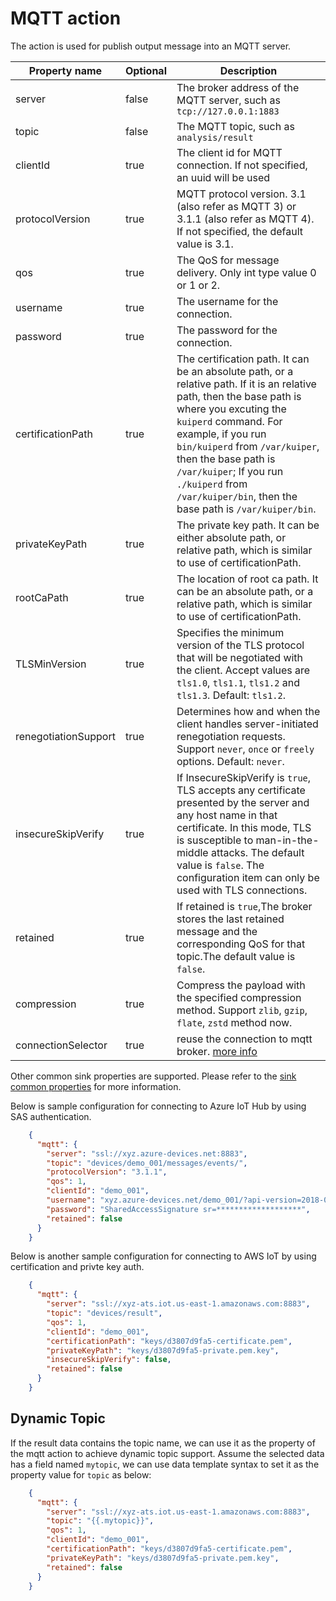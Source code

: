 # MQTT action

The action is used for publish output message into an MQTT server.

| Property name        | Optional | Description                                                                                                                                                                                                                                                                                                                                               |
|----------------------|----------|-----------------------------------------------------------------------------------------------------------------------------------------------------------------------------------------------------------------------------------------------------------------------------------------------------------------------------------------------------------|
| server               | false    | The broker address of the MQTT server, such as `tcp://127.0.0.1:1883`                                                                                                                                                                                                                                                                                     |
| topic                | false    | The MQTT topic, such as `analysis/result`                                                                                                                                                                                                                                                                                                                 |
| clientId             | true     | The client id for MQTT connection. If not specified, an uuid will be used                                                                                                                                                                                                                                                                                 |
| protocolVersion      | true     | MQTT protocol version. 3.1 (also refer as MQTT 3) or 3.1.1 (also refer as MQTT 4).  If not specified, the default value is 3.1.                                                                                                                                                                                                                           |
| qos                  | true     | The QoS for message delivery. Only int type value 0 or 1 or 2.                                                                                                                                                                                                                                                                                            |
| username             | true     | The username for the connection.                                                                                                                                                                                                                                                                                                                          |
| password             | true     | The password for the connection.                                                                                                                                                                                                                                                                                                                          |
| certificationPath    | true     | The certification path. It can be an absolute path, or a relative path. If it is an relative path, then the base path is where you excuting the `kuiperd` command. For example, if you run `bin/kuiperd` from `/var/kuiper`, then the base path is `/var/kuiper`; If you run `./kuiperd` from `/var/kuiper/bin`, then the base path is `/var/kuiper/bin`. |
| privateKeyPath       | true     | The private key path. It can be either absolute path, or relative path, which is similar to use of certificationPath.                                                                                                                                                                                                                                     |
| rootCaPath           | true     | The location of root ca path. It can be an absolute path, or a relative path, which is similar to use of certificationPath.                                                                                                                                                                                                                               |
| TLSMinVersion        | true     | Specifies the minimum version of the TLS protocol that will be negotiated with the client. Accept values are `tls1.0`, `tls1.1`, `tls1.2` and `tls1.3`. Default: `tls1.2`.                                                                                                                                                                                |
| renegotiationSupport | true     | Determines how and when the client handles server-initiated renegotiation requests. Support `never`, `once` or `freely` options. Default: `never`.                                                                                                                                                                                                        |
| insecureSkipVerify   | true     | If InsecureSkipVerify is `true`, TLS accepts any certificate presented by the server and any host name in that certificate.  In this mode, TLS is susceptible to man-in-the-middle attacks. The default value is `false`. The configuration item can only be used with TLS connections.                                                                   |
| retained             | true     | If retained is `true`,The broker stores the last retained message and the corresponding QoS for that topic.The default value is `false`.                                                                                                                                                                                                                  |
| compression          | true     | Compress the payload with the specified compression method. Support `zlib`, `gzip`, `flate`, `zstd` method now.                                                                                                                                                                                                                                           |
| connectionSelector   | true     | reuse the connection to mqtt broker. [more info](../../sources/builtin/mqtt.md#connectionselector)                                                                                                                                                                                                                                                        |

Other common sink properties are supported. Please refer to the [sink common properties](../overview.md#common-properties) for more information.

Below is sample configuration for connecting to Azure IoT Hub by using SAS authentication.

```json
    {
      "mqtt": {
        "server": "ssl://xyz.azure-devices.net:8883",
        "topic": "devices/demo_001/messages/events/",
        "protocolVersion": "3.1.1",
        "qos": 1,
        "clientId": "demo_001",
        "username": "xyz.azure-devices.net/demo_001/?api-version=2018-06-30",
        "password": "SharedAccessSignature sr=*******************",
        "retained": false
      }
    }
```

Below is another sample configuration for connecting to AWS IoT by using certification and privte key auth.

```json
    {
      "mqtt": {
        "server": "ssl://xyz-ats.iot.us-east-1.amazonaws.com:8883",
        "topic": "devices/result",
        "qos": 1,
        "clientId": "demo_001",
        "certificationPath": "keys/d3807d9fa5-certificate.pem",
        "privateKeyPath": "keys/d3807d9fa5-private.pem.key",
        "insecureSkipVerify": false,
        "retained": false
      }
    }
```

## Dynamic Topic

If the result data contains the topic name, we can use it as the property of the mqtt action to achieve dynamic topic support. Assume the selected data has a field named `mytopic`, we can use data template syntax to set it as the property value for `topic` as below:

```json
    {
      "mqtt": {
        "server": "ssl://xyz-ats.iot.us-east-1.amazonaws.com:8883",
        "topic": "{{.mytopic}}",
        "qos": 1,
        "clientId": "demo_001",
        "certificationPath": "keys/d3807d9fa5-certificate.pem",
        "privateKeyPath": "keys/d3807d9fa5-private.pem.key",
        "retained": false
      }
    }
```

